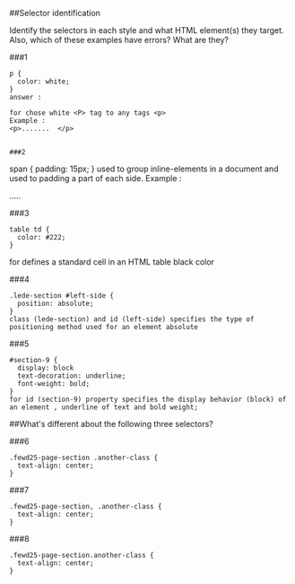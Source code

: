 ##Selector identification

Identify the selectors in each style and what HTML element(s) they target.
Also, which of these examples have errors? What are they?

###1
```
p {
  color: white;
}
answer :

for chose white <P> tag to any tags <p> 
Example :
<p>.......  </p>


###2
```
span {
  padding: 15px;
}
used to group inline-elements in a document and used to padding a part of each side.
Example :
<p><span> ..... </span> </p>


###3
```
table td {
  color: #222;
}
```
for defines a standard cell in an HTML table black color



###4
```
.lede-section #left-side {
  position: absolute;
}
class (lede-section) and id (left-side) specifies the type of positioning method used for an element absolute

```

###5
```
#section-9 {
  display: block
  text-decoration: underline;
  font-weight: bold;
}
for id (section-9) property specifies the display behavior (block) of an element , underline of text and bold weight;   

```


##What's different about the following three selectors?

###6
```
.fewd25-page-section .another-class {
  text-align: center;
}
```


###7
```
.fewd25-page-section, .another-class {
  text-align: center;
}
```


###8
```
.fewd25-page-section.another-class {
  text-align: center;
}
```
